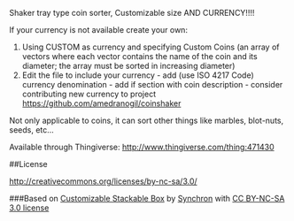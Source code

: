 Shaker tray type coin sorter,
Customizable size AND CURRENCY!!!!

If your currency is not available create your own:

  1.  Using CUSTOM as currency and specifying Custom Coins (an array of vectors where each vector contains the name of the coin and its diameter; the array must be sorted in increasing diameter)
  2.  Edit the file to include your currency
    - add (use ISO 4217 Code) currency denomination
    - add if section with coin description
    - consider contributing new currency to project https://github.com/amedranogil/coinshaker 

Not only applicable to coins, it can sort other things like marbles, blot-nuts, seeds, etc...

Available through Thingiverse:
http://www.thingiverse.com/thing:471430

##License

http://creativecommons.org/licenses/by-nc-sa/3.0/

###Based on 
[Customizable Stackable Box](http://www.thingiverse.com/thing:156084) by [Synchron](http://www.thingiverse.com/Synchron) with [CC BY-NC-SA 3.0 license](http://creativecommons.org/licenses/by-nc-sa/3.0/)
